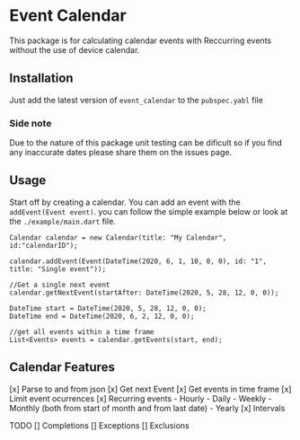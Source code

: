 # Event Calendar

This package is for calculating calendar events with Reccurring events without the use of device calendar.

## Installation

Just add the latest version of ```event_calendar``` to the ```pubspec.yabl``` file

### Side note
Due to the nature of this package unit testing can be dificult so if you find any inaccurate dates please share them on the issues page.

## Usage

Start off by creating a calendar. You can add an event with the ```addEvent(Event event)```.
you can follow the simple example below or look at the ```./example/main.dart``` file.
```
Calendar calendar = new Calendar(title: "My Calendar", id:"calendarID");

calendar.addEvent(Event(DateTime(2020, 6, 1, 10, 0, 0), id: "1", title: "Single event"));

//Get a single next event
calendar.getNextEvent(startAfter: DateTime(2020, 5, 28, 12, 0, 0));

DateTime start = DateTime(2020, 5, 28, 12, 0, 0);
DateTime end = DateTime(2020, 6, 2, 12, 0, 0);

//get all events within a time frame
List<Events> events = calendar.getEvents(start, end);
```

## Calendar Features
[x] Parse to and from json
[x] Get next Event
[x] Get events in time frame
[x] Limit event ocurrences
[x] Recurring events 
    - Hourly
    - Daily
    - Weekly
    - Monthly (both from start of month and from last date)
    - Yearly
[x] Intervals

TODO
[] Completions
[] Exceptions
[] Exclusions


    




